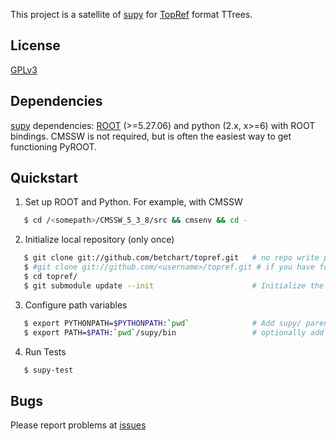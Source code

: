 This project is a satellite of [supy](https://github.com/elaird/supy) for [TopRef](http://cmssw.cvs.cern.ch/cgi-bin/cmssw.cgi/UserCode/Betchart/TopRefTuple/) format TTrees.

## License
[GPLv3](http://www.gnu.org/licenses/gpl.html)

## Dependencies
[supy](https://github.com/elaird/supy) dependencies: [ROOT](http://root.cern.ch) (>=5.27.06) and python (2.x, x>=6) with ROOT bindings.
CMSSW is not required, but is often the easiest way to get functioning PyROOT.

## Quickstart
1. Set up ROOT and Python.  For example, with CMSSW
```bash
   $ cd /<somepath>/CMSSW_5_3_8/src && cmsenv && cd -
```
2. Initialize local repository (only once)
```bash
   $ git clone git://github.com/betchart/topref.git   # no repo write permission, or
   $ #git clone git://github.com/<username>/topref.git # if you have forked it
   $ cd topref/
   $ git submodule update --init                      # Initialize the supy submodule
```
3. Configure path variables
```bash
   $ export PYTHONPATH=$PYTHONPATH:`pwd`              # Add supy/ parent directory to python path
   $ export PATH=$PATH:`pwd`/supy/bin                 # optionally add supy/bin to your path
```
4. Run Tests
```bash
   $ supy-test
```

## Bugs
Please report problems at [issues](https://github.com/betchart/topref/issues)
